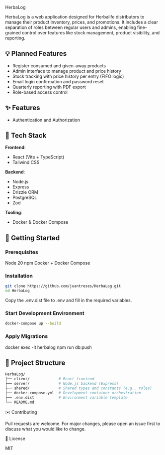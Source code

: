 HerbaLog

HerbaLog is a web application designed for Herbalife distributors to manage their product inventory, prices, and promotions. It includes a clear separation of roles between regular users and admins, enabling fine-grained control over features like stock management, product visibility, and reporting.

## 💡 Planned Features

- Register consumed and given-away products
- Admin interface to manage product and price history
- Stock tracking with price history per entry (FIFO logic)
- Email login confirmation and password reset
- Quarterly reporting with PDF export
- Role-based access control

## ✨ Features

- Authentication and Authorization

## 🚀 Tech Stack

**Frontend**:
- React (Vite + TypeScript)
- Tailwind CSS

**Backend**:
- Node.js
- Express
- Drizzle ORM
- PostgreSQL
- Zod
  
**Tooling**:
- Docker & Docker Compose

## 📆 Getting Started

### Prerequisites
Node 20
npm
Docker + Docker Compose

### Installation

```bash
git clone https://github.com/juantreses/HerbaLog.git
cd HerbaLog
```

Copy the .env.dist file to .env and fill in the required variables.

### Start Development Environment

```bash
docker-compose up --build
```

### Apply Migrations

docker exec -it herbalog npm run db:push

## 📅 Project Structure

```graphql
HerbaLog/
├── client/             # React frontend
├── server/             # Node.js backend (Express)
├── shared/             # Shared types and constants (e.g., roles)
├── docker-compose.yml  # Development container orchestration
├── .env.dist           # Environment variable template
└── README.md
```

✉️ Contributing

Pull requests are welcome. For major changes, please open an issue first to discuss what you would like to change.

📄 License

MIT
